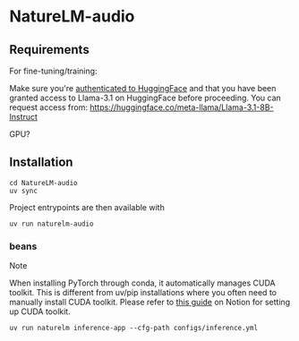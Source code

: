 # NatureLM-audio

## Requirements

For fine-tuning/training:

Make sure you're [authenticated to HuggingFace](https://huggingface.co/docs/huggingface_hub/quick-start#authentication) and that you have been granted access to Llama-3.1 on HuggingFace before proceeding. You can request access from: https://huggingface.co/meta-llama/Llama-3.1-8B-Instruct

GPU?

## Installation

```
cd NatureLM-audio
uv sync
```

Project entrypoints are then available with

```
uv run naturelm-audio
```

### beans

> [!NOTE]
> When installing PyTorch through conda, it automatically manages CUDA toolkit. This is different from uv/pip installations where you often need to manually install CUDA toolkit. Please refer to [this guide](https://www.notion.so/earthspecies/Running-natureLM-on-llambdalabs-14decbb680d080daa4acc799ad1270c4?pvs=4#14decbb680d080f39d1bfac27156978d) on Notion for setting up CUDA toolkit.

```
uv run naturelm inference-app --cfg-path configs/inference.yml
```
